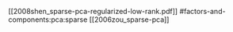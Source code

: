 [[2008shen_sparse-pca-regularized-low-rank.pdf]]
#factors-and-components:pca:sparse
[[2006zou_sparse-pca]]

